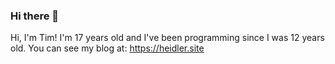 ### Hi there 👋

Hi, I'm Tim! I'm 17 years old and I've been programming since I was 12 years old.
You can see my blog at: https://heidler.site
